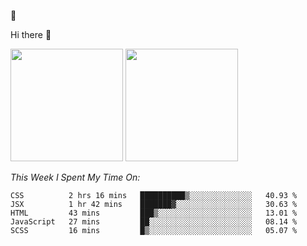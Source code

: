 
🚀 


Hi there 👋

<!--
**BambuTeam/BambuTeam** is a ✨ _special_ ✨ repository because its `README.md` (this file) appears on your GitHub profile.

Here are some ideas to get you started:

- 🔭 I’m currently working on ...
- 🌱 I’m currently learning ...
- 👯 I’m looking to collaborate on ...
- 🤔 I’m looking for help with ...
- 💬 Ask me about ...
- 📫 How to reach me: ...
- 😄 Pronouns: ...
- ⚡ Fun fact: ...
-->

<img height="180em" src="https://github-readme-stats.vercel.app/api?username=BambuTeam&show_icons=true&hide_border=true&&count_private=true&include_all_commits=true&theme=dark" />


<img height="180em" src="https://github-readme-stats.vercel.app/api/top-langs/?username=BambuTeam&layout=compact&theme=dark" />





*This Week I Spent My Time On:*
<!--START_SECTION:waka-->
```text
CSS          2 hrs 16 mins   ██████████▒░░░░░░░░░░░░░░   40.93 % 
JSX          1 hr 42 mins    ███████▓░░░░░░░░░░░░░░░░░   30.63 % 
HTML         43 mins         ███▒░░░░░░░░░░░░░░░░░░░░░   13.01 % 
JavaScript   27 mins         ██░░░░░░░░░░░░░░░░░░░░░░░   08.14 % 
SCSS         16 mins         █▒░░░░░░░░░░░░░░░░░░░░░░░   05.07 % 
```
<!--END_SECTION:waka-->
